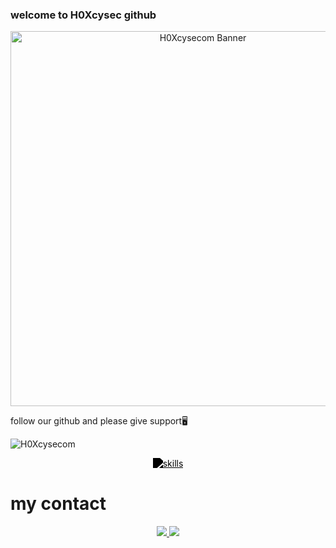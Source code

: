 ### welcome to H0Xcysec github

<p align="center">  
  <img src="https://i.top4top.io/p_3549ikwgr0.gif" alt="H0Xcysecom Banner" width="600"/>  
</p> 

follow our github and please give support🖥️

<p align="left">
  <img src="https://komarev.com/ghpvc/?username=H0Xcysecom&label=Profile%20views&color=000000&style=flat" alt="H0Xcysecom" />
</p>

<p align="center">
  <a href="https://skillicons.dev">
    <img
      src="https://skillicons.dev/icons?i=bash,github,kali,linux,redhat,py"
      alt="skills"
      style="filter: grayscale(1) brightness(0); -webkit-filter: grayscale(1) brightness(0);"
    />
  </a>
</p>

# my contact
<p align="center">
  <a href="https://t.me/ownFrostWolf">
    <img src="https://img.shields.io/badge/Telegram-000000?style=for-the-badge&logo=telegram&logoColor=white" />
  </a>
  <a href="https://www.tiktok.com/@latest_news_team.markasv?_t=ZS-8zmyWM7yZBB&_r=1">
    <img src="https://img.shields.io/badge/TikTok-000000?style=for-the-badge&logo=tiktok&logoColor=white" />
  </a>
</p>